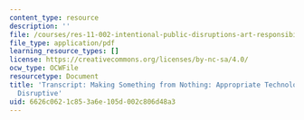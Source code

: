 ```yaml
---
content_type: resource
description: ''
file: /courses/res-11-002-intentional-public-disruptions-art-responsibility-and-pedagogy-fall-2017/6626c0621c853a6e105d002c806d48a3_MITRES11-002F17_Video_01_300k.pdf
file_type: application/pdf
learning_resource_types: []
license: https://creativecommons.org/licenses/by-nc-sa/4.0/
ocw_type: OCWFile
resourcetype: Document
title: 'Transcript: Making Something from Nothing: Appropriate Technology as Intentionally
  Disruptive'
uid: 6626c062-1c85-3a6e-105d-002c806d48a3
---
```

